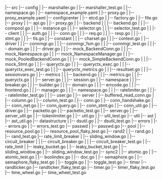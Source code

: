 |-- src
    |-- config
    |   |-- marshaller.go
    |   |-- marshaller_test.go
    |   |-- namespace.go
    |   |-- namespace_example.yaml
    |   |-- proxy.go
    |   |-- proxy_example.yaml
    |-- configcenter
    |   |-- etcd.go
    |   |-- factory.go
    |   |-- file.go
    |-- proxy
    |   |-- api.go
    |   |-- proxy.go
    |   |-- backend
    |   |   |-- backend.go
    |   |   |-- connpool.go
    |   |   |-- instance.go
    |   |   |-- selector.go
    |   |   |-- selector_test.go
    |   |   |-- client
    |   |       |-- auth.go
    |   |       |-- conn.go
    |   |       |-- req.go
    |   |       |-- resp.go
    |   |       |-- stmt.go
    |   |       |-- tls.go
    |   |-- constant
    |   |   |-- charset.go
    |   |   |-- context.go
    |   |-- driver
    |   |   |-- connmgr.go
    |   |   |-- connmgr_fsm.go
    |   |   |-- connmgr_test.go
    |   |   |-- domain.go
    |   |   |-- driver.go
    |   |   |-- mock_BackendConn.go
    |   |   |-- mock_Namespace.go
    |   |   |-- mock_NamespaceManager.go
    |   |   |-- mock_PooledBackendConn.go
    |   |   |-- mock_SimpleBackendConn.go
    |   |   |-- mock_Stmt.go
    |   |   |-- queryctx.go
    |   |   |-- queryctx_exec.go
    |   |   |-- queryctx_exec_test.go
    |   |   |-- queryctx_metrics.go
    |   |   |-- resultset.go
    |   |   |-- sessionvars.go
    |   |-- metrics
    |   |   |-- backend.go
    |   |   |-- metrics.go
    |   |   |-- queryctx.go
    |   |   |-- server.go
    |   |   |-- session.go
    |   |-- namespace
    |   |   |-- breaker.go
    |   |   |-- builder.go
    |   |   |-- domain.go
    |   |   |-- errcode.go
    |   |   |-- frontend.go
    |   |   |-- manager.go
    |   |   |-- namespace.go
    |   |   |-- ratelimiter.go
    |   |   |-- ratelimiter_test.go
    |   |   |-- user.go
    |   |-- server
    |       |-- buffered_read_conn.go
    |       |-- column.go
    |       |-- column_test.go
    |       |-- conn.go
    |       |-- conn_handshake.go
    |       |-- conn_net.go
    |       |-- conn_query.go
    |       |-- conn_stmt.go
    |       |-- conn_util.go
    |       |-- driver.go
    |       |-- packetio.go
    |       |-- packetio_test.go
    |       |-- server.go
    |       |-- server_util.go
    |       |-- tokenlimiter.go
    |       |-- util.go
    |       |-- util_test.go
    |-- util
        |-- ast
        |   |-- ast_util.go
        |-- datastructure
        |   |-- dsutil.go
        |   |-- dsutil_test.go
        |-- errors
        |   |-- errors.go
        |   |-- errors_test.go
        |-- passwd
        |   |-- passwd.go
        |-- pool
        |   |-- resource_pool.go
        |   |-- resource_pool_flaky_test.go
        |-- rand2
        |   |-- rand.go
        |   |-- rand_test.go
        |-- rate_limit_breaker
        |   |-- sliding_window.go
        |   |-- circuit_breaker
        |   |   |-- circuit_breaker.go
        |   |   |-- circuit_breaker_test.go
        |   |-- rate_limit
        |       |-- leaky_bucket.go
        |       |-- leaky_bucket_test.go
        |       |-- sliding_window.go
        |       |-- sliding_window_test.go
        |-- sync2
        |   |-- atomic.go
        |   |-- atomic_test.go
        |   |-- boolindex.go
        |   |-- doc.go
        |   |-- semaphore.go
        |   |-- semaphore_flaky_test.go
        |   |-- toggle.go
        |   |-- toggle_test.go
        |-- timer
            |-- randticker.go
            |-- randticker_flaky_test.go
            |-- timer.go
            |-- timer_flaky_test.go
            |-- time_wheel.go
            |-- time_wheel_test.go
